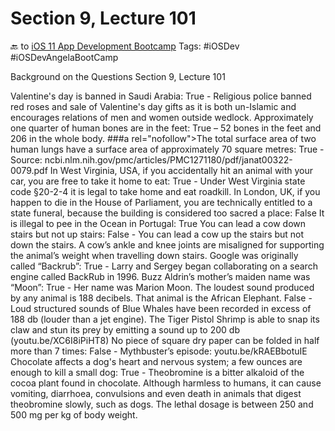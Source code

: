 # Section 9, Lecture 101
🔙 to [iOS 11 App Development Bootcamp](bear://x-callback-url/open-note?id=83D58FA4-AF29-4C6F-A882-B2C8BF438CB9-6199-00003565A665E5FC)
Tags: #iOSDev #iOSDevAngelaBootCamp

Background on the Questions
Section 9, Lecture 101


Valentine's day is banned in Saudi Arabia: True - Religious police banned red roses and sale of Valentine's day gifts as it is both un-Islamic and encourages relations of men and women outside wedlock.
Approximately one quarter of human bones are in the feet: True – 52 bones in the feet and 206 in the whole body.
###a rel="nofollow">The total surface area of two human lungs have a surface area of approximately 70 square metres: True - Source: ncbi.nlm.nih.gov/pmc/articles/PMC1271180/pdf/janat00322-0079.pdf
In West Virginia, USA, if you accidentally hit an animal with your car, you are free to take it home to eat: True - Under West Virginia state code §20-2-4 it is legal to take home and eat roadkill.
In London, UK, if you happen to die in the House of Parliament, you are technically entitled to a state funeral, because the building is considered too sacred a place: False
It is illegal to pee in the Ocean in Portugal: True
You can lead a cow down stairs but not up stairs: False - You can lead a cow up the stairs but not down the stairs. A cow’s ankle and knee joints are misaligned for supporting the animal’s weight when travelling down stairs.
Google was originally called “Backrub”: True - Larry and Sergey began collaborating on a search engine called BackRub in 1996.
Buzz Aldrin’s mother’s maiden name was “Moon”: True - Her name was Marion Moon.
The loudest sound produced by any animal is 188 decibels. That animal is the African Elephant. False - Loud structured sounds of Blue Whales have been recorded in excess of 188 db (louder than a jet engine). The Tiger Pistol Shrimp is able to snap its claw and stun its prey by emitting a sound up to 200 db (youtu.be/XC6I8iPiHT8)
No piece of square dry paper can be folded in half more than 7 times: False - Mythbuster’s episode: youtu.be/kRAEBbotuIE
Chocolate affects a dog's heart and nervous system; a few ounces are enough to kill a small dog: True - Theobromine is a bitter alkaloid of the cocoa plant found in chocolate. Although harmless to humans, it can cause vomiting, diarrhoea, convulsions and even death in animals that digest theobromine slowly, such as dogs. The lethal dosage is between 250 and 500 mg per kg of body weight.

